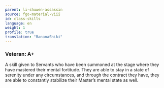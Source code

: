 ```yaml
---
parent: li-shuwen-assassin
source: fgo-material-viii
id: class-skills
language: en
weight: 1
profile: true
translation: "BananaShiki"
---
```


### Veteran: A+

A skill given to Servants who have been summoned at the stage where they have mastered their mental fortitude.
They are able to stay in a state of serenity under any circumstances, and through the contract they have, they are able to constantly stabilize their Master’s mental state as well.
